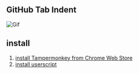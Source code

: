 ## GitHub Tab Indent

![Gif](https://github.com/ktansai/GitHub-Tab-Indent/assets/6256289/a5ff376e-5842-4e77-b32a-94945ea9ce7f)

## install 
1. [install Tampermonkey from Chrome Web Store](https://chromewebstore.google.com/detail/tampermonkey/dhdgffkkebhmkfjojejmpbldmpobfkfo)
1. [install userscript](https://github.com/ktansai/GitHub-Tab-Indent/raw/main/UserScript/GitHub-Tab-Indent.user.js)